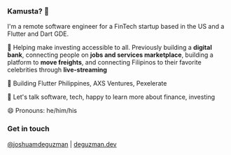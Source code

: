 ### Kamusta? 👋

I'm a remote software engineer for a FinTech startup based in the US and a Flutter and Dart GDE.

🚀 Helping make investing accessible to all. Previously building a **digital bank**, connecting people on **jobs and services marketplace**, building a platform to **move freights**, and connecting Filipinos to their favorite celebrities through **live-streaming**

🏢 Building Flutter Philippines, AXS Ventures, Pexelerate

💬 Let's talk software, tech, happy to learn more about finance, investing

😄 Pronouns: he/him/his

### Get in touch

[@joshuamdeguzman](https://twitter.com/joshuamdeguzman) | [deguzman.dev](https://deguzman.dev)
